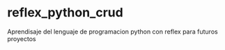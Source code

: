 # reflex_python_crud
Aprendisaje del lenguaje de programacion python con reflex para futuros proyectos
